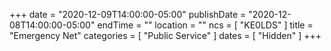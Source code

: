 +++
date = "2020-12-09T14:00:00-05:00"
publishDate = "2020-12-08T14:00:00-05:00"
endTime = ""
location = ""
ncs = [ "KE0LDS" ]
title = "Emergency Net"
categories = [ "Public Service" ]
dates = [ "Hidden" ]
+++
